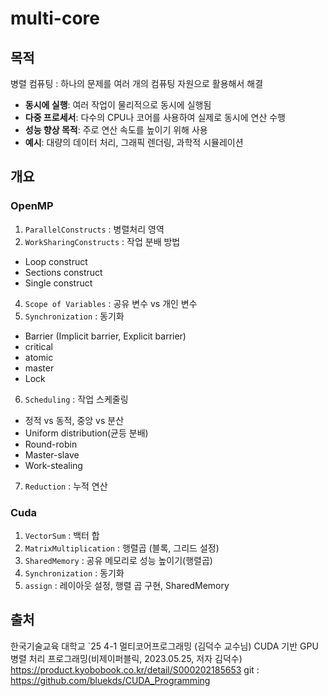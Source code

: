 # multi-core
## 목적
병렬 컴퓨팅 : 하나의 문제를 여러 개의 컴퓨팅 자원으로 활용해서 해결
- **동시에 실행**: 여러 작업이 물리적으로 동시에 실행됨
- **다중 프로세서**: 다수의 CPU나 코어를 사용하여 실제로 동시에 연산 수행
- **성능 향상 목적**: 주로 연산 속도를 높이기 위해 사용
- **예시**: 대량의 데이터 처리, 그래픽 렌더링, 과학적 시뮬레이션

## 개요
### OpenMP
1. `ParallelConstructs` : 병렬처리 영역
2. `WorkSharingConstructs` : 작업 분배 방법
  - Loop construct
  - Sections construct
  - Single construct  
4. `Scope of Variables` : 공유 변수 vs 개인 변수
5. `Synchronization` : 동기화
  - Barrier (Implicit barrier, Explicit barrier)
  - critical
  - atomic
  - master
  - Lock
6. `Scheduling` : 작업 스케줄링
  - 정적 vs 동적, 중앙 vs 분산
  - Uniform distribution(균등 분배)
  - Round-robin
  - Master-slave
  - Work-stealing
7. `Reduction` : 누적 연산

### Cuda
1. `VectorSum` : 백터 합
2. `MatrixMultiplication` : 행렬곱 (블록, 그리드 설정)
3. `SharedMemory` : 공유 메모리로 성능 높이기(행렬곱)
4. `Synchronization` : 동기화
5. `assign` : 레이아웃 설정, 행렬 곱 구현, SharedMemory 

## 출처
한국기술교육 대학교 `25 4-1 멀티코어프로그래밍 (김덕수 교수님)
CUDA 기반 GPU 병렬 처리 프로그래밍(비제이퍼블릭, 2023.05.25, 저자 김덕수) https://product.kyobobook.co.kr/detail/S000202185653
git : https://github.com/bluekds/CUDA_Programming
